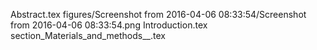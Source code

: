Abstract.tex
figures/Screenshot from 2016-04-06 08:33:54/Screenshot from 2016-04-06 08:33:54.png
Introduction.tex
section_Materials_and_methods__.tex
